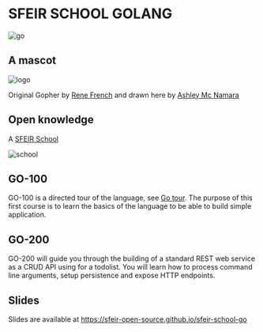 # SFEIR SCHOOL GOLANG

![go](./docs/img/go.png)

## A mascot

![logo](./docs/img/gopher.png)

Original Gopher by [Rene French](https://www.instagram.com/reneefrench)
and drawn here by [Ashley Mc Namara](https://twitter.com/ashleymcnamara/status/860462810819702784?s=20)

## Open knowledge

A [SFEIR School](https://www.sfeir.com/formation/school/)

![school](./docs/img/go_200.png)

## GO-100

GO-100 is a directed tour of the language, see [Go tour](https://tour.golang.org/list).
The purpose of this first course is to learn the basics of the language to be able to build simple application.

## GO-200

GO-200 will guide you through the building of a standard REST web service as a CRUD API using for a todolist.
You will learn how to process command line arguments, setup persistence and expose HTTP endpoints.

## Slides

Slides are available at https://sfeir-open-source.github.io/sfeir-school-go
